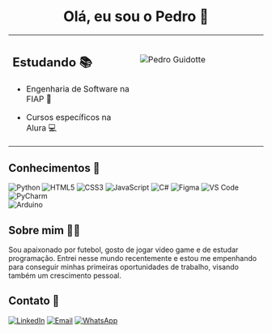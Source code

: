 <div align="center">

# Olá, eu sou o Pedro 👋

</div>

<table align="center">
  <tr>
    <td valign="top" width="50%">

## Estudando 📚
- Engenharia de Software na FIAP 📓
- Cursos específicos na Alura 💻

    </td>
    <td valign="top" width="50%">

<br>

![Pedro Guidotte](https://github-readme-stats.vercel.app/api?username=peguidotte&show_icons=true&theme=vue&count_private=true)
    
  </tr>
</table>

## Conhecimentos 🧠
![Python](https://img.shields.io/badge/Python-3776AB?style=for-the-badge&logo=python&logoColor=white)
![HTML5](https://img.shields.io/badge/HTML5-E34F26?style=for-the-badge&logo=html5&logoColor=white)
![CSS3](https://img.shields.io/badge/CSS3-1572B6?style=for-the-badge&logo=css3&logoColor=white)
![JavaScript](https://img.shields.io/badge/JavaScript-F7DF1E?style=for-the-badge&logo=javascript&logoColor=black)
![C#](https://img.shields.io/badge/C%23-239120?style=for-the-badge&logo=c-sharp&logoColor=white)
![Figma](https://img.shields.io/badge/Figma-F24E1E?style=for-the-badge&logo=figma&logoColor=white)
![VS Code](https://img.shields.io/badge/VS_Code-007ACC?style=for-the-badge&logo=visual-studio-code&logoColor=white)
![PyCharm](https://img.shields.io/badge/PyCharm-000000?style=for-the-badge&logo=pycharm&logoColor=white)    
![Arduino](https://img.shields.io/badge/Arduino-00979D?style=for-the-badge&logo=arduino&logoColor=white)

## Sobre mim 🙋‍♂️
Sou apaixonado por futebol, gosto de jogar video game e de estudar programação.
Entrei nesse mundo recentemente e estou me empenhando para conseguir minhas primeiras oportunidades de trabalho, visando também um crescimento pessoal.

## Contato 👤
[![LinkedIn](https://img.shields.io/badge/LinkedIn-0077B5?style=for-the-badge&logo=linkedin&logoColor=white)](https://www.linkedin.com/in/pedro-guidotte/)
[![Email](https://img.shields.io/badge/Email-D14836?style=for-the-badge&logo=gmail&logoColor=white)](mailto:peguidotte@gmail.com)
[![WhatsApp](https://img.shields.io/badge/WhatsApp-25D366?style=for-the-badge&logo=whatsapp&logoColor=white)](https://wa.me/5511970951316)
